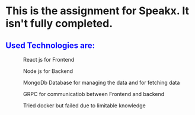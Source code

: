 <h1>This is the assignment for Speakx.
It isn't fully completed.
</h1>

<h2 style="color:blue;">
  Used Technologies are:
</h2>
<ol>
  <ul>React js for Frontend</ul>
  <ul>Node js for Backend</ul>
  <ul>MongoDb Database for managing the data and for fetching data</ul>
  <ul>GRPC for communicatiob between Frontend and backend</ul>
  <ul>Tried docker but failed due to limitable knowledge</ul>

</ol

